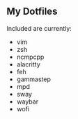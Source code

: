 ## My Dotfiles
Included are currently:
* vim
* zsh
* ncmpcpp
* alacritty
* feh
* gammastep
* mpd
* sway
* waybar
* wofi
